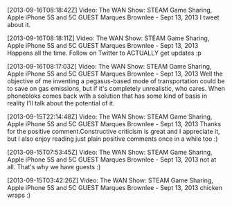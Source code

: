 [2013-09-16T08:18:42Z] Video: The WAN Show: STEAM Game Sharing, Apple iPhone 5S and 5C GUEST Marques Brownlee - Sept 13, 2013 
I tweet about it.

[2013-09-16T08:18:11Z] Video: The WAN Show: STEAM Game Sharing, Apple iPhone 5S and 5C GUEST Marques Brownlee - Sept 13, 2013 
Happens all the time. Follow on Twitter to ACTUALLY get updates :p

[2013-09-16T08:17:03Z] Video: The WAN Show: STEAM Game Sharing, Apple iPhone 5S and 5C GUEST Marques Brownlee - Sept 13, 2013 
Well the objective of me inventing a pegasus-based mode of transportation could be to save on gas emissions, but if it's completely unrealistic, who cares. When phonebloks comes back with a solution that has some kind of basis in reality I'll talk about the potential of it.

[2013-09-15T22:14:48Z] Video: The WAN Show: STEAM Game Sharing, Apple iPhone 5S and 5C GUEST Marques Brownlee - Sept 13, 2013 
Thanks for the positive comment.Constructive criticism is great and I appreciate it, but I also enjoy reading just plain positive comments once in a while too :)

[2013-09-15T07:53:45Z] Video: The WAN Show: STEAM Game Sharing, Apple iPhone 5S and 5C GUEST Marques Brownlee - Sept 13, 2013 
not at all. That's why we have guests :)

[2013-09-15T03:42:26Z] Video: The WAN Show: STEAM Game Sharing, Apple iPhone 5S and 5C GUEST Marques Brownlee - Sept 13, 2013 
chicken wraps :)

